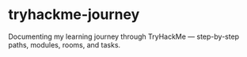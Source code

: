 # tryhackme-journey
Documenting my learning journey through TryHackMe — step-by-step paths, modules, rooms, and tasks.

